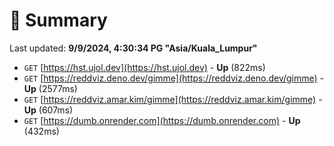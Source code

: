 # 📖 Summary
Last updated: **9/9/2024, 4:30:34 PG "Asia/Kuala_Lumpur"**

- `GET` [https://hst.ujol.dev](https://hst.ujol.dev) - **Up** (822ms)
- `GET` [https://reddviz.deno.dev/gimme](https://reddviz.deno.dev/gimme) - **Up** (2577ms)
- `GET` [https://reddviz.amar.kim/gimme](https://reddviz.amar.kim/gimme) - **Up** (607ms)
- `GET` [https://dumb.onrender.com](https://dumb.onrender.com) - **Up** (432ms)
